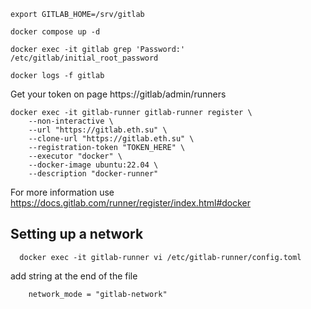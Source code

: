 ```
export GITLAB_HOME=/srv/gitlab

docker compose up -d

docker exec -it gitlab grep 'Password:' /etc/gitlab/initial_root_password

docker logs -f gitlab
```

Get your token on page https://gitlab/admin/runners

```
docker exec -it gitlab-runner gitlab-runner register \
	--non-interactive \
	--url "https://gitlab.eth.su" \
	--clone-url "https://gitlab.eth.su" \
	--registration-token "TOKEN_HERE" \
	--executor "docker" \
	--docker-image ubuntu:22.04 \
	--description "docker-runner"
```
For more information use https://docs.gitlab.com/runner/register/index.html#docker

 


## Setting up a network
```
  docker exec -it gitlab-runner vi /etc/gitlab-runner/config.toml
```
add string at the end of the file
```
    network_mode = "gitlab-network"
```
